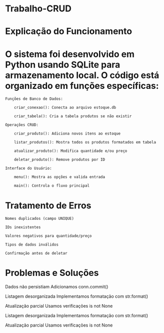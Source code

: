 # Trabalho-CRUD



# Explicação do Funcionamento

# O sistema foi desenvolvido em Python usando SQLite para armazenamento local. O código está organizado em funções específicas:

    Funções de Banco de Dados:

        criar_conexao(): Conecta ao arquivo estoque.db

        criar_tabela(): Cria a tabela produtos se não existir

    Operações CRUD:

        criar_produto(): Adiciona novos itens ao estoque

        listar_produtos(): Mostra todos os produtos formatados em tabela

        atualizar_produto(): Modifica quantidade e/ou preço

        deletar_produto(): Remove produtos por ID

    Interface do Usuário:

        menu(): Mostra as opções e valida entrada

        main(): Controla o fluxo principal


# Tratamento de Erros

    Nomes duplicados (campo UNIQUE)

    IDs inexistentes

    Valores negativos para quantidade/preço

    Tipos de dados inválidos

    Confirmação antes de deletar


# Problemas e Soluções
Dados não persistiam	Adicionamos conn.commit()

Listagem desorganizada	Implementamos formatação com str.format()

Atualização parcial	Usamos verificações is not None

Listagem desorganizada	Implementamos formatação com str.format()

Atualização parcial	Usamos verificações is not None
